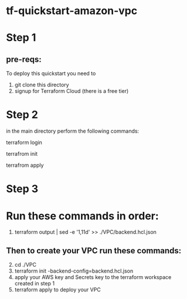 # tf-quickstart-amazon-vpc
# Step 1
## pre-reqs:

To deploy this quickstart you need to
1. git clone this directory
2. signup for Terraform Cloud (there is a free tier)

# Step 2

in the main directory perform the following commands:

terraform login

terrafrom init

terrafrom apply

# Step 3

# Run these commands in order:

1. terraform output | sed  -e '1,11d' >> ./VPC/backend.hcl.json

## Then to create your VPC run these commands:

 2. cd ./VPC
 3. terraform init -backend-config=backend.hcl.json
 4. apply your AWS key and Secrets key to the terraform workspace created in step 1
 5. terraform apply to deploy your VPC

